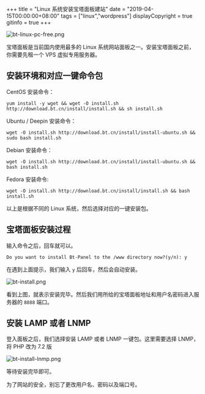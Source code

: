 +++
title = "Linux 系统安装宝塔面板建站"
date = "2019-04-15T00:00:00+08:00"
tags = ["linux","wordpress"]
displayCopyright = true
gitinfo = true
+++

![bt-linux-pc-free.png](/images/bt-linux-pc-free.png "宝塔面板")

宝塔面板是当前国内使用最多的 Linux 系统网站面板之一。安装宝塔面板之前，你需要先租一个 VPS 虚拟专用服务器。

## 安装环境和对应一键命令包

CentOS 安装命令：

```
yum install -y wget && wget -O install.sh http://download.bt.cn/install/install.sh && sh install.sh
```

Ubuntu / Deepin 安装命令：

```
wget -O install.sh http://download.bt.cn/install/install-ubuntu.sh && sudo bash install.sh
```

Debian 安装命令：

```
wget -O install.sh http://download.bt.cn/install/install-ubuntu.sh && bash install.sh
```

Fedora 安装命令:

```
wget -O install.sh http://download.bt.cn/install/install.sh && bash install.sh
```

以上是根据不同的 Linux 系统，然后选择对应的一键安装包。

## 宝塔面板安装过程

输入命令之后，回车就可以。

```
Do you want to install Bt-Panel to the /www directory now?(y/n): y
```

在遇到上面提示，我们输入 `y` 后回车，然后会自动安装。

![bt-install.png](/images/bt-install.png)

看到上图，就表示安装完毕。然后我们用所给的宝塔面板地址和用户名密码进入服务器的 `8888` 端口。

## 安装 LAMP 或者 LNMP

登入面板之后，我们选择安装 LAMP 或者 LNMP 一键包。这里需要选择 LNMP，将 PHP 改为 7.2 版

![bt-install-lnmp.png](/images/bt-install-lnmp.png)

等待安装完毕即可。

<p id="div-warning">为了网站的安全，别忘了更改用户名、密码以及端口号。</p>